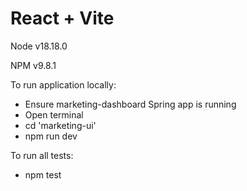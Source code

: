# React + Vite

Node v18.18.0

NPM v9.8.1

To run application locally:
* Ensure marketing-dashboard Spring app is running
* Open terminal
* cd 'marketing-ui'
* npm run dev

To run all tests:
* npm test
